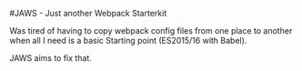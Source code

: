 #JAWS - Just another Webpack Starterkit

Was tired of having to copy webpack config files from one place to another when all I need is a basic Starting point (ES2015/16 with Babel).

JAWS aims to fix that.
